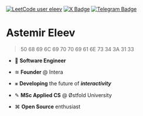 [![LeetCode user eleev](https://img.shields.io/badge/dynamic/json?style=flat&labelColor=282828&color=%23ffa116&label=LeetCode&query=solvedOverTotal&url=https%3A%2F%2Fbadge.xyli.tech/%2Fapi%2Fusers%2Feleev&logo=leetcode&logoColor=yellow&style=flat-rounded)](https://leetcode.com/eleev/)
[![X Badge](https://img.shields.io/badge/Twitter-222?logo=twitter&logoColor=fff&style=flat-rounded)](https://twitter.com/eleevdev)
[![Telegram Badge](https://img.shields.io/badge/Telegram-26A5E4?logo=telegram&logoColor=fff&style=flat-rounded)](https://t.me/eleev)

# Astemir Eleev
> 50 68 69 6C 69 70 70 69 61 6E 73 34 3A 31 33

-  **Software Engineer**
  
- ≋ **Founder** @ Intera
   
- ⨳ **Developing** the future of ***interactivity***
   
- ✎ **MSc Applied CS** @ Østfold University
   
- ⌘ **Open Source** enthusiast

<!--
\
![Swift](https://img.shields.io/badge/Swift-F54A2A?style=flat-rounded&logo=swift&logoColor=white)
![Objective-C](https://img.shields.io/badge/Objective--C-%233A95E3.svg?style=flat-rounded&logo=apple&logoColor=white)
![Metal](https://img.shields.io/badge/Metal-800080?style=flat-rounded&logo=apple&logoColor=white)
![OpenGL](https://img.shields.io/badge/OpenGL-%23FFFFFF.svg?style=flat-rounded&logo=opengl)
![Java](https://img.shields.io/badge/Java-%23ED8B00.svg?style=flat-rounded&logo=openjdk&logoColor=white)
![Kotlin](https://img.shields.io/badge/Kotlin-%237F52FF.svg?style=flat-rounded&logo=kotlin&logoColor=white)
![Python](https://img.shields.io/badge/Python-3670A0?style=flat-rounded&logo=python&logoColor=ffdd54)
-->
